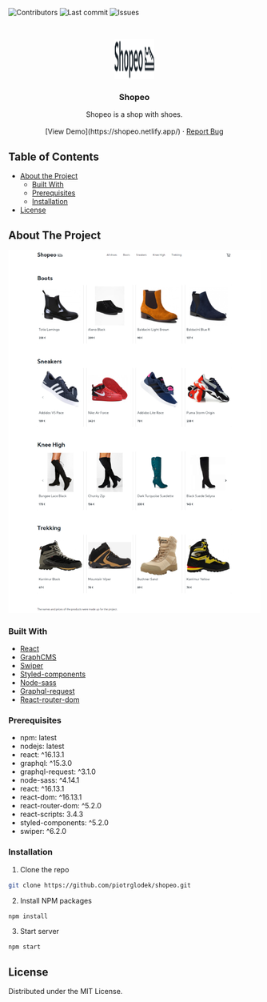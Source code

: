 ![Contributors](https://img.shields.io/github/contributors/piotrglodek/shopeo)
![Last commit](https://img.shields.io/github/last-commit/piotrglodek/shopeo)
![Issues](https://img.shields.io/github/issues/piotrglodek/shopeo)

<!-- PROJECT LOGO -->
<br />
<p align="center">
    <img src="./doc/logo.svg" alt="Logo" width="80" height="80"/>
    <h3  h3 align="center">Shopeo</h3>

  <p align="center">
    Shopeo is a shop with shoes.
    <br />
    <br />
    [View Demo](https://shopeo.netlify.app/)
    ·
    <a href="https://github.com/piotrglodek/shopeo/issues">Report Bug</a>
  </p>
</p>

<!-- TABLE OF CONTENTS -->

## Table of Contents

- [About the Project](#about-the-project)
  - [Built With](#built-with)
  - [Prerequisites](#prerequisites)
  - [Installation](#installation)
- [License](#license)

<!-- ABOUT THE PROJECT -->

## About The Project

![App screenshoot](./doc/app.png)

### Built With

- [React](https://reactjs.org)
- [GraphCMS](https://graphcms.com)
- [Swiper](https://swiperjs.com/)
- [Styled-components](https://styled-components.com/)
- [Node-sass](https://create-react-app.dev/docs/adding-a-sass-stylesheet)
- [Graphql-request](https://www.npmjs.com/package/graphql-request)
- [React-router-dom](https://reactrouter.com/)

### Prerequisites

- npm: latest
- nodejs: latest
- react: ^16.13.1
- graphql: ^15.3.0
- graphql-request: ^3.1.0
- node-sass: ^4.14.1
- react: ^16.13.1
- react-dom: ^16.13.1
- react-router-dom: ^5.2.0
- react-scripts: 3.4.3
- styled-components: ^5.2.0
- swiper: ^6.2.0

### Installation

1. Clone the repo

```sh
git clone https://github.com/piotrglodek/shopeo.git
```

2. Install NPM packages

```sh
npm install
```

3. Start server

```sh
npm start
```

<!-- LICENSE -->

## License

Distributed under the MIT License.
